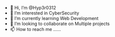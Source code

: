 - 👋 Hi, I’m @Hyp3r0312
- 👀 I’m interested in CyberSecurity
- 🌱 I’m currently learning Web Development
- 💞️ I’m looking to collaborate on Multiple projects
- 📫 How to reach me  ......

<!---
Hyp3r0312/Hyp3r0312 is a ✨ special ✨ repository because its `README.md` (this file) appears on your GitHub profile.
You can click the Preview link to take a look at your changes.
--->
